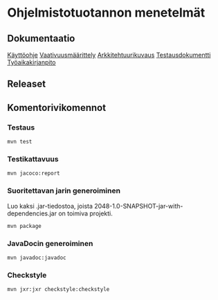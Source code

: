 # Ohjelmistotuotannon menetelmät

## Dokumentaatio

[Käyttöohje](https://github.com/heniko/otm-harjoitustyo/blob/master/dokumentaatio/kayttoohje.md)
[Vaativuusmäärittely](https://github.com/heniko/otm-harjoitustyo/blob/master/dokumentaatio/vaarivuusmaarittely.md)
[Arkkitehtuurikuvaus](https://github.com/heniko/otm-harjoitustyo/blob/master/dokumentaatio/arkkitehtuuri.md)
[Testausdokumentti](https://github.com/heniko/otm-harjoitustyo/blob/master/dokumentaatio/testaus.md)
[Työaikakirjanpito](https://github.com/heniko/otm-harjoitustyo/blob/master/dokumentaatio/tuntikirjanpito.md)

## Releaset



## Komentorivikomennot

### Testaus
```
mvn test
```
### Testikattavuus
```
mvn jacoco:report
```
### Suoritettavan jarin generoiminen
Luo kaksi .jar-tiedostoa, joista 2048-1.0-SNAPSHOT-jar-with-dependencies.jar on toimiva projekti.
```
mvn package
```
### JavaDocin generoiminen
```
mvn javadoc:javadoc
```
### Checkstyle 
```
mvn jxr:jxr checkstyle:checkstyle
```
